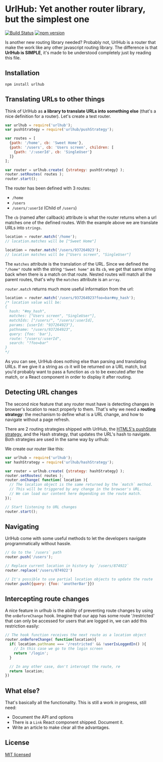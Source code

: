UrlHub: Yet another router library, but the simplest one
======================================================
[![Build Status](https://secure.travis-ci.org/arqex/freezer.svg)](https://travis-ci.org/arqex/urlhub)
[![npm version](https://badge.fury.io/js/urlhub.svg)](http://badge.fury.io/js/urlhub)

Is another new routing library needed? Probably not, UrlHub is a router that make the work like any other javascript routing library. The difference is that **UrlHub is SIMPLE**, it's made to be understood completely just by reading this file.

## Installation

```
npm install urlhub
```

## Translating URLs to other things

Think of UrlHub as **a library to translate URLs into something else** (that's a nice definition for a router). Let's create a test router.

```js
var urlhub = require('urlhub');
var pushStrategy = require('urlhub/pushStrategy');

var routes = [
  {path: '/home', cb: 'Sweet Home'},
  {path: '/users', cb: 'Users screen', children: [
    {path: '/:userId', cb: 'SingleUser'}
  ]}
];

var router = urlhub.create( {strategy: pushStrategy} );
router.setRoutes( routes );
router.start();
```

The router has been defined with 3 routes:
- `/home`
- `/users`
- `/users/:userId` (Child of `/users`)

The `cb` (named after callback) attribute is what the router returns when a url matches one of the defined routes. With the example above we are translate URLs into `strings`.

```js
location = router.match('/home');
// location.matches will be ["Sweet Home"]

location = router.match('/users/937264923');
// location matches will be ["Users screen", "SingleUser"]
```

The `matches` attribute is the translation of the URL. Since we defined the `"/home"` route with the string `"Sweet home"` as its `cb`, we get that same string back when there is a match on that route. Nested routes will match all the parent routes, that's
why the `matches` attribute is an `array`.

`router.match` returns much more useful information from the url:
```js
location = router.match('/users/937264923?foo=bar#my_hash');
/* location value will be:
{
  hash: "#my_hash",
  matches: ["Users screen", "SingleUser"],
  matchIds: ["/users/", "/users/:userId], 
  params: {userId: "937264923"},
  pathname: "/users/937264923",
  query: {foo: 'bar'},
  route: "/users/:userId",
  search: "?foo=bar"
}
*/
```

As you can see, UrlHub does nothing else than parsing and translating URLs. If we give it a string as `cb` it will be returned on a URL match, but you'd probably want to pass a function as `cb` to be executed after the match, or a React component in order to display it after routing.

## Detecting URL changes
The second nice feature that any router must have is detecting changes in browser's location to react properly to them. That's why we need a **routing strategy**: the mechanism to define what is a URL change, and how to navigate without a page refresh.

There are 2 routing strategies shipped with UrlHub, the [HTML5's pushState strategy](https://developer.mozilla.org/en-US/docs/Web/API/History_API), and the Hash strategy, that updates the URL's hash to navigate. Both strategies are used in the same way by urlhub:

We create our router like this:
```js
var urlhub = require('urlhub');
var hashStrategy = require('urlhub/hashStrategy');

var router = urlhub.create( {strategy: hashStrategy} );
router.setRoutes( routes );
router.onChange( function( location ){
  // The location object is the same returned by the `match` method.
  // This will be triggered by any change in the browser's URL.
  // We can load our content here depending on the route match.
});

// Start listening to URL changes
router.start();
```

## Navigating
UrlHub come with some useful methods to let the developers navigate programmatically without hassle.

```js
// Go to the `/users` path
router.push('/users');

// Replace current location in history by `/users/874922`
router.replace('/users/874922')

// It's possible to use partial location objects to update the route
router.push({query: {foo: 'anotherBar'}})
```

## Intercepting route changes
A nice feature in urlhub is the ability of preventing route changes by using the `onBeforeChange` hook. Imagine that our app has some route '/restricted' that can only be accessed for users that are logged in, we can add this restriction easily:
```js
// The hook function receives the next route as a location object
router.onBeforeChange( function(location){
  if( location.pathname === '/restricted' && !userIsLoggedIn() ){
    // In this case we go to the login screen
    return '/login';
  }

  // In any other case, don't intercept the route, re
  return location;
})
```

## What else?
That's basically all the functionality. This is still a work in progress, still need:
* Document the API and options
* There is a `Link` React component shipped. Document it.
* Write an article to make clear all the advantages.


## License
[MIT licensed](LICENSE)
